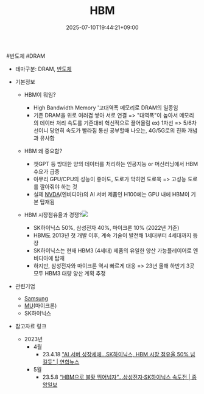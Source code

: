 ﻿---
title: "HBM"
date: 2025-07-10T19:44:21+09:00
lastmod: 2025-07-10T19:44:21+09:00
type: docs
sidebar:
  open: true
weight: 4
---
<div style="display:none">
  <meta property="article:published_time" content="2025-07-10T10:44:21Z" />
  <meta property="article:modified_time" content="2025-07-10T10:44:21Z" />
</div>
#반도체 #DRAM

- 테마구분: DRAM, [반도체](/industry-study/반도체/)

- 기본정보
	- HBM이 뭐임?
		 - High Bandwidth Memory '고대역폭 메모리로 DRAM의 일종임
		 - 기존 DRAM을 위로 여러겹 쌓아 서로 연결
		=> "대역폭"이 높아서 메모리의 데이터 처리 속도를 기존대비 혁신적으로 끌어올림
		ex) 1차선 => 5/6차선이니 당연히 속도가 빨라짐
		통신 공부할때 나오는, 4G/5G로의 진화 개념과 유사함

	- HBM 왜 중요함?
		 - 챗GPT 등 방대한 양의 데이터를 처리하는 인공지능 or 머신러닝에서 HBM 수요가 급증
		 - 아무리 GPU/CPU의 성능이 좋아도, 도로가 막히면 도로묵 => 고성능 도로를 깔아줘야 하는 것
		 - 실제 [NVDA](/company-analysis/nvda/)(엔비디아)의 AI 서버 제품인 H100에는 GPU 내에 HBM이 기본 탑재됨

	-  HBM 시장점유율과 경쟁?![](https://i.imgur.com/UJT5kqK.png)

		 - SK하이닉스 50%, 삼성전자 40%, 마이크론 10% (2022년 기준)
		 - HBM도 2013년 첫 개발 이후, 계속 기술이 발전해 1세대부터 4세대까지 등장
		 - SK하이닉스는 현재 HBM3 (4세대) 제품의 유일한 양산 가능플레이어로 엔비디아에 탑재
		 - 하지만, 삼성전자와 마이크론 역시 빠르게 대응 
		=> 23년 올해 하반기 3곳 모두 HBM3 대량 양산 계획 추정 

- 관련기업
	- [Samsung](/industry-study/samsung/)
	- [MU](/company-analysis/mu/)(마이크론)
	- SK하이닉스

- 참고자료 링크
	- 2023년
		- 4월
			- 23.4.18 ["AI 서버 성장세에…SK하이닉스, HBM 시장 점유율 50% 넘길듯" | 연합뉴스](https://www.yna.co.kr/view/AKR20230418144900003)
		- 5월
			- 23.5.8 [“HBM으로 불황 뛰어넘자”…삼성전자·SK하이닉스 속도전 | 중앙일보](https://www.joongang.co.kr/article/25159905#home)
